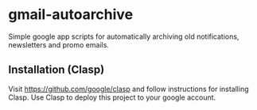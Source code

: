 # gmail-autoarchive
Simple google app scripts for automatically archiving old notifications, newsletters and promo emails.

## Installation (Clasp)
Visit https://github.com/google/clasp and follow instructions for installing Clasp. Use Clasp to  deploy this project to your google account.

